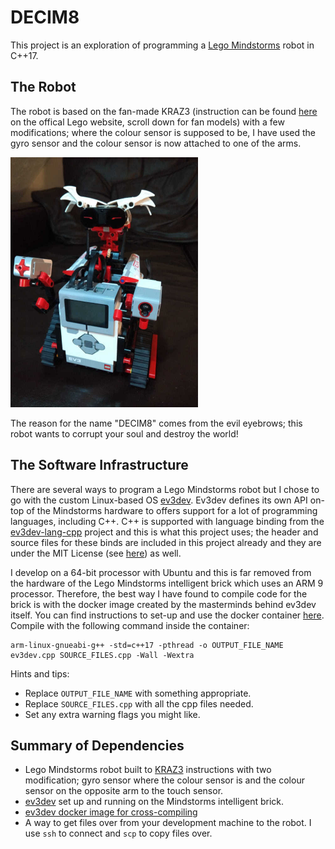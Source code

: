 # DECIM8
This project is an exploration of programming a [Lego Mindstorms](https://www.lego.com/en-gb/themes/mindstorms/about) robot in C++17.

## The Robot
The robot is based on the fan-made KRAZ3 (instruction can be found [here](https://www.lego.com/en-gb/themes/mindstorms/buildarobot) on the offical Lego website, scroll down for fan models) with a few modifications; where the colour sensor is supposed to be, I have used the gyro sensor and the colour sensor is now attached to one of the arms.

<img src="/DECIM8_Photo.jpg" width=300>

The reason for the name "DECIM8" comes from the evil eyebrows; this robot wants to corrupt your soul and destroy the world!

## The Software Infrastructure
There are several ways to program a Lego Mindstorms robot but I chose to go with the custom Linux-based OS [ev3dev](https://www.ev3dev.org/).  Ev3dev defines its own API on-top of the Mindstorms hardware to offers support for a lot of programming languages, including C++.  C++ is supported with language binding from the [ev3dev-lang-cpp](https://github.com/ddemidov/ev3dev-lang-cpp) project and this is what this project uses; the header and source files for these binds are included in this project already and they are under the MIT License (see [here](https://github.com/ddemidov/ev3dev-lang-cpp/blob/master/LICENSE.md)) as well.

I develop on a 64-bit processor with Ubuntu and this is far removed from the hardware of the Lego Mindstorms intelligent brick which uses an ARM 9 processor.  Therefore, the best way I have found to compile code for the brick is with the docker image created by the masterminds behind ev3dev itself.  You can find instructions to set-up and use the docker container [here](https://www.ev3dev.org/docs/tutorials/using-docker-to-cross-compile/).  Compile with the following command inside the container:
```
arm-linux-gnueabi-g++ -std=c++17 -pthread -o OUTPUT_FILE_NAME ev3dev.cpp SOURCE_FILES.cpp -Wall -Wextra
```
Hints and tips:
- Replace `OUTPUT_FILE_NAME` with something appropriate.  
- Replace `SOURCE_FILES.cpp` with all the cpp files needed.  
- Set any extra warning flags you might like.

## Summary of Dependencies
- Lego Mindstorms robot built to [KRAZ3](https://www.lego.com/cdn/cs/set/assets/blt5fb1f3a1f49f29b7/KRAZ3.pdf) instructions with two modification; gyro sensor where the colour sensor is and the colour sensor on the opposite arm to the touch sensor.
- [ev3dev](https://www.ev3dev.org/docs/getting-started/) set up and running on the Mindstorms intelligent brick.
- [ev3dev docker image for cross-compiling](https://www.ev3dev.org/docs/tutorials/using-docker-to-cross-compile/)
- A way to get files over from your development machine to the robot.  I use `ssh` to connect and `scp` to copy files over.
